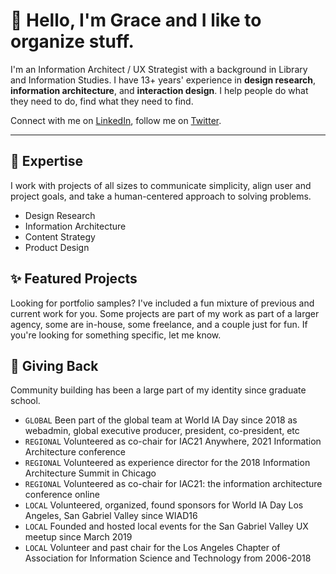 # 👋 Hello, I'm Grace and I like to organize stuff.

I'm an Information Architect / UX Strategist with a background in Library and Information Studies. I have 13+ years' experience in **design research**, **information architecture**, and **interaction design**. I help people do what they need to do, find what they need to find.

Connect with me on [LinkedIn](https://www.linkedin.com/in/gracelau/), follow me on [Twitter](https://twitter.com/lauggh).

----

## 🔭 Expertise

I work with projects of all sizes to communicate simplicity, align user and project goals, and take a human-centered approach to solving problems. 

- Design Research
- Information Architecture
- Content Strategy
- Product Design

## ✨ Featured Projects
Looking for portfolio samples? I've included a fun mixture of previous and current work for you. Some projects are part of my work as part of a larger agency, some are in-house, some freelance, and a couple just for fun. If you're looking for something specific, let me know.

## 🌱 Giving Back
Community building has been a large part of my identity since graduate school.
- `GLOBAL` Been part of the global team at World IA Day since 2018 as webadmin, global executive producer, president, co-president, etc
- `REGIONAL` Volunteered as co-chair for IAC21 Anywhere, 2021 Information Architecture conference 
- `REGIONAL` Volunteered as experience director for the 2018 Information Architecture Summit in Chicago
- `REGIONAL` Volunteered as co-chair for IAC21: the information architecture conference online
- `LOCAL` Volunteered, organized, found sponsors for World IA Day Los Angeles, San Gabriel Valley since WIAD16
- `LOCAL` Founded and hosted local events for the San Gabriel Valley UX meetup since March 2019
- `LOCAL` Volunteer and past chair for the Los Angeles Chapter of Association for Information Science and Technology from 2006-2018

<!--
**lauggh/lauggh** is a ✨ _special_ ✨ repository because its `README.md` (this file) appears on your GitHub profile.

Here are some ideas to get you started:

- 🔭 I’m currently working on ...
- 🌱 I’m currently learning ...
- 👯 I’m looking to collaborate on ...
- 🤔 I’m looking for help with ...
- 💬 Ask me about ...
- 📫 How to reach me: ...
- 😄 Pronouns: ...
- ⚡ Fun fact: ...
-->

